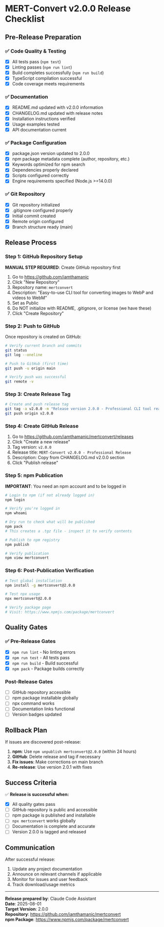# MERT-Convert v2.0.0 Release Checklist

## Pre-Release Preparation

### ✅ Code Quality & Testing
- [x] All tests pass (`npm test`)
- [x] Linting passes (`npm run lint`)
- [x] Build completes successfully (`npm run build`)
- [x] TypeScript compilation successful
- [x] Code coverage meets requirements

### ✅ Documentation
- [x] README.md updated with v2.0.0 information
- [x] CHANGELOG.md updated with release notes
- [x] Installation instructions verified
- [x] Usage examples tested
- [x] API documentation current

### ✅ Package Configuration
- [x] package.json version updated to 2.0.0
- [x] npm package metadata complete (author, repository, etc.)
- [x] Keywords optimized for npm search
- [x] Dependencies properly declared
- [x] Scripts configured correctly
- [x] Engine requirements specified (Node.js >=14.0.0)

### ✅ Git Repository
- [x] Git repository initialized
- [x] .gitignore configured properly
- [x] Initial commit created
- [x] Remote origin configured
- [x] Branch structure ready (main)

## Release Process

### Step 1: GitHub Repository Setup
**MANUAL STEP REQUIRED**: Create GitHub repository first

1. Go to https://github.com/iamthamanic
2. Click "New Repository"
3. Repository name: `mertconvert`
4. Description: "Easy-to-use CLI tool for converting images to WebP and videos to WebM"
5. Set as Public
6. Do NOT initialize with README, .gitignore, or license (we have these)
7. Click "Create Repository"

### Step 2: Push to GitHub
Once repository is created on GitHub:

```bash
# Verify current branch and commits
git status
git log --oneline

# Push to GitHub (first time)
git push -u origin main

# Verify push was successful
git remote -v
```

### Step 3: Create Release Tag
```bash
# Create and push release tag
git tag -a v2.0.0 -m "Release version 2.0.0 - Professional CLI tool ready for npm"
git push origin v2.0.0
```

### Step 4: Create GitHub Release
1. Go to https://github.com/iamthamanic/mertconvert/releases
2. Click "Create a new release"
3. Tag version: `v2.0.0`
4. Release title: `MERT-Convert v2.0.0 - Professional Release`
5. Description: Copy from CHANGELOG.md v2.0.0 section
6. Click "Publish release"

### Step 5: npm Publication
**IMPORTANT**: You need an npm account and to be logged in

```bash
# Login to npm (if not already logged in)
npm login

# Verify you're logged in
npm whoami

# Dry run to check what will be published
npm pack
# This creates a .tgz file - inspect it to verify contents

# Publish to npm registry
npm publish

# Verify publication
npm view mertconvert
```

### Step 6: Post-Publication Verification
```bash
# Test global installation
npm install -g mertconvert@2.0.0

# Test npx usage
npx mertconvert@2.0.0

# Verify package page
# Visit: https://www.npmjs.com/package/mertconvert
```

## Quality Gates

### ✅ Pre-Release Gates
- [x] `npm run lint` - No linting errors
- [x] `npm run test` - All tests pass
- [x] `npm run build` - Build successful
- [x] `npm pack` - Package builds correctly

### Post-Release Gates
- [ ] GitHub repository accessible
- [ ] npm package installable globally
- [ ] npx command works
- [ ] Documentation links functional
- [ ] Version badges updated

## Rollback Plan

If issues are discovered post-release:

1. **npm**: Use `npm unpublish mertconvert@2.0.0` (within 24 hours)
2. **GitHub**: Delete release and tag if necessary
3. **Fix issues**: Make corrections on main branch
4. **Re-release**: Use version 2.0.1 with fixes

## Success Criteria

✅ **Release is successful when:**
- [x] All quality gates pass
- [ ] GitHub repository is public and accessible
- [ ] npm package is published and installable
- [ ] `npx mertconvert` works globally
- [ ] Documentation is complete and accurate
- [ ] Version 2.0.0 is tagged and released

## Communication

After successful release:
1. Update any project documentation
2. Announce on relevant channels if applicable
3. Monitor for issues and user feedback
4. Track download/usage metrics

---

**Release prepared by**: Claude Code Assistant  
**Date**: 2025-08-01  
**Target Version**: 2.0.0  
**Repository**: https://github.com/iamthamanic/mertconvert  
**npm Package**: https://www.npmjs.com/package/mertconvert